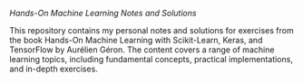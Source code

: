 *Hands-On Machine Learning Notes and Solutions*


This repository contains my personal notes and solutions for exercises from the book Hands-On Machine Learning with Scikit-Learn, Keras, and TensorFlow by Aurélien Géron. The content covers a range of machine learning topics, including fundamental concepts, practical implementations, and in-depth exercises.


